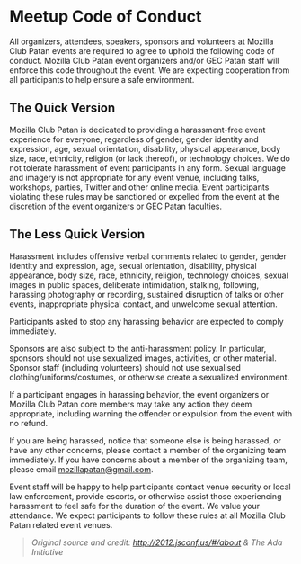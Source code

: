 # Meetup Code of Conduct

All organizers, attendees, speakers, sponsors and volunteers at Mozilla Club Patan events are required to agree to uphold the following code of conduct.
Mozilla Club Patan event organizers and/or GEC Patan staff will enforce
this code throughout the event. We are expecting cooperation from all
participants to help ensure a safe environment.

## The Quick Version

Mozilla Club Patan is dedicated to providing a harassment-free event experience
for everyone, regardless of gender, gender identity and expression, age, sexual
orientation, disability, physical appearance, body size, race, ethnicity,
religion (or lack thereof), or technology choices. We do not tolerate harassment
of event participants in any form. Sexual language and imagery is not
appropriate for any event venue, including talks, workshops, parties, Twitter
and other online media. Event participants violating these rules may be
sanctioned or expelled from the event at the discretion of the event organizers
or GEC Patan faculties.

## The Less Quick Version

Harassment includes offensive verbal comments related to gender, gender identity
and expression, age, sexual orientation, disability, physical appearance, body
size, race, ethnicity, religion, technology choices, sexual images in public
spaces, deliberate intimidation, stalking, following, harassing photography or
recording, sustained disruption of talks or other events, inappropriate physical
contact, and unwelcome sexual attention.

Participants asked to stop any harassing behavior are expected to comply
immediately.

Sponsors are also subject to the anti-harassment policy. In particular, sponsors
should not use sexualized images, activities, or other material. Sponsor staff
(including volunteers) should not use sexualised clothing/uniforms/costumes, or
otherwise create a sexualized environment.

If a participant engages in harassing behavior, the event organizers or Mozilla Club Patan core members may take any action they deem appropriate, including warning
the offender or expulsion from the event with no refund.

If you are being harassed, notice that someone else is being harassed, or have
any other concerns, please contact a member of the organizing team immediately.
If you have concerns about a member of the organizing team, please email
mozillapatan@gmail.com.

Event staff will be happy to help participants contact venue security or local
law enforcement, provide escorts, or otherwise assist those experiencing
harassment to feel safe for the duration of the event. We value your attendance.
We expect participants to follow these rules at all Mozilla Club Patan related
event venues.

> _Original source and credit: http://2012.jsconf.us/#/about & The Ada Initiative_
